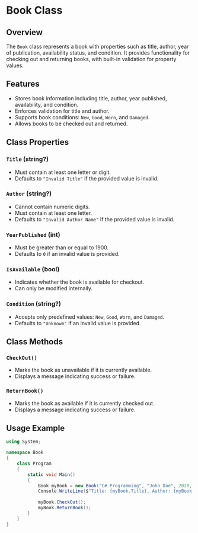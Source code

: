 ﻿# Book Class

## Overview
The `Book` class represents a book with properties such as title, author, year of publication, availability status, and condition. It provides functionality for checking out and returning books, with built-in validation for property values.

## Features
- Stores book information including title, author, year published, availability, and condition.
- Enforces validation for title and author.
- Supports book conditions: `New`, `Good`, `Worn`, and `Damaged`.
- Allows books to be checked out and returned.

## Class Properties

### `Title` (string?)
- Must contain at least one letter or digit.
- Defaults to `"Invalid Title"` if the provided value is invalid.

### `Author` (string?)
- Cannot contain numeric digits.
- Must contain at least one letter.
- Defaults to `"Invalid Author Name"` if the provided value is invalid.

### `YearPublished` (int)
- Must be greater than or equal to 1900.
- Defaults to `0` if an invalid value is provided.

### `IsAvailable` (bool)
- Indicates whether the book is available for checkout.
- Can only be modified internally.

### `Condition` (string?)
- Accepts only predefined values: `New`, `Good`, `Worn`, and `Damaged`.
- Defaults to `"Unknown"` if an invalid value is provided.

## Class Methods

### `CheckOut()`
- Marks the book as unavailable if it is currently available.
- Displays a message indicating success or failure.

### `ReturnBook()`
- Marks the book as available if it is currently checked out.
- Displays a message indicating success or failure.

## Usage Example
```csharp
using System;

namespace Book
{
    class Program
    {
        static void Main()
        {
            Book myBook = new Book("C# Programming", "John Doe", 2020, "New");
            Console.WriteLine($"Title: {myBook.Title}, Author: {myBook.Author}, Year: {myBook.YearPublished}, Condition: {myBook.Condition}, Available: {myBook.IsAvailable}");
            
            myBook.CheckOut();
            myBook.ReturnBook();
        }
    }
}
```